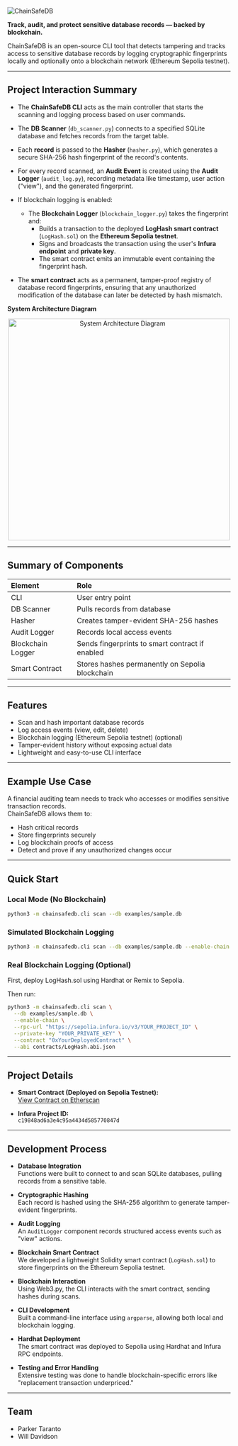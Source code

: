 ![ChainSafeDB](https://github.com/user-attachments/assets/57637be5-7adb-4baa-965b-10f9c4967e40)

**Track, audit, and protect sensitive database records — backed by blockchain.**

ChainSafeDB is an open-source CLI tool that detects tampering and tracks access to sensitive database records by logging cryptographic fingerprints locally and optionally onto a blockchain network (Ethereum Sepolia testnet).

---

## Project Interaction Summary

- The **ChainSafeDB CLI** acts as the main controller that starts the scanning and logging process based on user commands.

- The **DB Scanner** (`db_scanner.py`) connects to a specified SQLite database and fetches records from the target table.

- Each **record** is passed to the **Hasher** (`hasher.py`), which generates a secure SHA-256 hash fingerprint of the record's contents.

- For every record scanned, an **Audit Event** is created using the **Audit Logger** (`audit_log.py`), recording metadata like timestamp, user action ("view"), and the generated fingerprint.

- If blockchain logging is enabled:
  - The **Blockchain Logger** (`blockchain_logger.py`) takes the fingerprint and:
    - Builds a transaction to the deployed **LogHash smart contract** (`LogHash.sol`) on the **Ethereum Sepolia testnet**.
    - Signs and broadcasts the transaction using the user's **Infura endpoint** and **private key**.
    - The smart contract emits an immutable event containing the fingerprint hash.

- The **smart contract** acts as a permanent, tamper-proof registry of database record fingerprints, ensuring that any unauthorized modification of the database can later be detected by hash mismatch.

**System Architecture Diagram** 
<p align="center">
  <img src="https://github.com/user-attachments/assets/5006fc71-56a9-433d-b6de-5613a375a9a9" alt="System Architecture Diagram" width="500"/>
</p>


---

## Summary of Components

| Element | Role |
|:--------|:-----|
| CLI | User entry point |
| DB Scanner | Pulls records from database |
| Hasher | Creates tamper-evident SHA-256 hashes |
| Audit Logger | Records local access events |
| Blockchain Logger | Sends fingerprints to smart contract if enabled |
| Smart Contract | Stores hashes permanently on Sepolia blockchain |

---

## Features

- Scan and hash important database records
- Log access events (view, edit, delete)
- Blockchain logging (Ethereum Sepolia testnet) (optional)
- Tamper-evident history without exposing actual data
- Lightweight and easy-to-use CLI interface

---

## Example Use Case

A financial auditing team needs to track who accesses or modifies sensitive transaction records.  
ChainSafeDB allows them to:
- Hash critical records
- Store fingerprints securely
- Log blockchain proofs of access
- Detect and prove if any unauthorized changes occur

---

## Quick Start

### Local Mode (No Blockchain)

```bash
python3 -m chainsafedb.cli scan --db examples/sample.db
```

### Simulated Blockchain Logging

```bash
python3 -m chainsafedb.cli scan --db examples/sample.db --enable-chain
```

### Real Blockchain Logging (Optional)

First, deploy LogHash.sol using Hardhat or Remix to Sepolia.

Then run:

```bash
python3 -m chainsafedb.cli scan \
  --db examples/sample.db \
  --enable-chain \
  --rpc-url "https://sepolia.infura.io/v3/YOUR_PROJECT_ID" \
  --private-key "YOUR_PRIVATE_KEY" \
  --contract "0xYourDeployedContract" \
  --abi contracts/LogHash.abi.json
```

---

## Project Details

- **Smart Contract (Deployed on Sepolia Testnet):**  
  [View Contract on Etherscan](https://sepolia.etherscan.io/address/0xEd81578d72276fdA029306675d1026ec94e03209)

- **Infura Project ID:**  
  `c19848ad6a3e4c95a4434d585770847d`
  
---

## Development Process

- **Database Integration**  
  Functions were built to connect to and scan SQLite databases, pulling records from a sensitive table.

- **Cryptographic Hashing**  
  Each record is hashed using the SHA-256 algorithm to generate tamper-evident fingerprints.

- **Audit Logging**  
  An `AuditLogger` component records structured access events such as "view" actions.

- **Blockchain Smart Contract**  
  We developed a lightweight Solidity smart contract (`LogHash.sol`) to store fingerprints on the Ethereum Sepolia testnet.

- **Blockchain Interaction**  
  Using Web3.py, the CLI interacts with the smart contract, sending hashes during scans.

- **CLI Development**  
  Built a command-line interface using `argparse`, allowing both local and blockchain logging.

- **Hardhat Deployment**  
  The smart contract was deployed to Sepolia using Hardhat and Infura RPC endpoints.

- **Testing and Error Handling**  
  Extensive testing was done to handle blockchain-specific errors like "replacement transaction underpriced."

---


## Team

- Parker Taranto
-  Will Davidson


